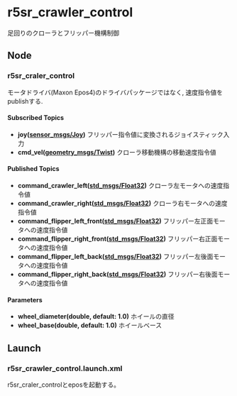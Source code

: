 # r5sr_crawler_control

足回りのクローラとフリッパー機構制御

## Node

### r5sr_craler_control
モータドライバ(Maxon Epos4)のドライバパッケージではなく, 速度指令値をpublishする.

#### Subscribed Topics
- **joy([sensor_msgs/Joy](http://docs.ros.org/en/api/sensor_msgs/html/msg/Joy.html))**  フリッパー指令値に変換されるジョイスティック入力
- **cmd_vel([geometry_msgs/Twist](http://docs.ros.org/en/api/geometry_msgs/html/msg/Twist.html))** クローラ移動機構の移動速度指令値

#### Published Topics
- **command_crawler_left([std_msgs/Float32](http://docs.ros.org/en/api/std_msgs/html/msg/Float32.html))** クローラ左モータへの速度指令値
- **command_crawler_right([std_msgs/Float32](http://docs.ros.org/en/api/std_msgs/html/msg/Float32.html))** クローラ右モータへの速度指令値
- **command_flipper_left_front([std_msgs/Float32](http://docs.ros.org/en/api/std_msgs/html/msg/Float32.html))** フリッパー左正面モータへの速度指令値
- **command_flipper_right_front([std_msgs/Float32](http://docs.ros.org/en/api/std_msgs/html/msg/Float32.html))** フリッパー右正面モータへの速度指令値
- **command_flipper_left_back([std_msgs/Float32](http://docs.ros.org/en/api/std_msgs/html/msg/Float32.html))** フリッパー左後面モータへの速度指令値
- **command_flipper_right_back([std_msgs/Float32](http://docs.ros.org/en/api/std_msgs/html/msg/Float32.html))** フリッパー右後面モータへの速度指令値

#### Parameters
- **wheel_diameter(double, default: 1.0)** ホイールの直径
- **wheel_base(double, default: 1.0)** ホイールベース

## Launch

### r5sr_crawler_control.launch.xml
r5sr_craler_controlとeposを起動する。